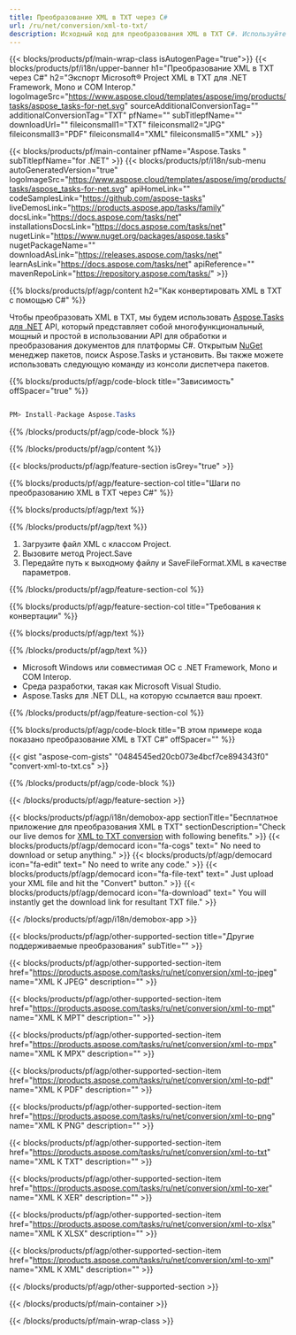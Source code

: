 ```yaml
---
title: Преобразование XML в TXT через C# 
url: /ru/net/conversion/xml-to-txt/ 
description: Исходный код для преобразования XML в TXT C#. Используйте пример кода API для пакетного преобразования файлов XML в TXT в VB.NET Asp.NET или любом приложении на основе .NET.
---
```


{{< blocks/products/pf/main-wrap-class isAutogenPage="true">}}
{{< blocks/products/pf/i18n/upper-banner h1="Преобразование XML в TXT через C#" h2="Экспорт Microsoft® Project XML в TXT для .NET Framework, Mono и COM Interop." logoImageSrc="https://www.aspose.cloud/templates/aspose/img/products/tasks/aspose_tasks-for-net.svg" sourceAdditionalConversionTag="" additionalConversionTag="TXT" pfName="" subTitlepfName="" downloadUrl="" fileiconsmall1="TXT" fileiconsmall2="JPG" fileiconsmall3="PDF" fileiconsmall4="XML" fileiconsmall5="XML" >}}

{{< blocks/products/pf/main-container pfName="Aspose.Tasks " subTitlepfName="for .NET" >}}
{{< blocks/products/pf/i18n/sub-menu autoGeneratedVersion="true" logoImageSrc="https://www.aspose.cloud/templates/aspose/img/products/tasks/aspose_tasks-for-net.svg" apiHomeLink="" codeSamplesLink="https://github.com/aspose-tasks" liveDemosLink="https://products.aspose.app/tasks/family" docsLink="https://docs.aspose.com/tasks/net" installationsDocsLink="https://docs.aspose.com/tasks/net" nugetLink="https://www.nuget.org/packages/aspose.tasks" nugetPackageName="" downloadAsLink="https://releases.aspose.com/tasks/net" learnAsLink="https://docs.aspose.com/tasks/net" apiReference="" mavenRepoLink="https://repository.aspose.com/tasks/" >}}

{{% blocks/products/pf/agp/content h2="Как конвертировать XML в TXT с помощью C#" %}}

Чтобы преобразовать XML в TXT, мы будем использовать
 [Aspose.Tasks для .NET](https://products.aspose.com/tasks/net)
 API, который представляет собой многофункциональный, мощный и простой в использовании API для обработки и преобразования документов для платформы C#. Открытым
 [NuGet](https://www.nuget.org/packages/aspose.tasks)
 менеджер пакетов, поиск
 Aspose.Tasks
 и установить. Вы также можете использовать следующую команду из консоли диспетчера пакетов.

{{% blocks/products/pf/agp/code-block title="Зависимость" offSpacer="true" %}}

```cs

PM> Install-Package Aspose.Tasks

```

{{% /blocks/products/pf/agp/code-block %}}

{{% /blocks/products/pf/agp/content %}}

{{< blocks/products/pf/agp/feature-section isGrey="true" >}}

{{% blocks/products/pf/agp/feature-section-col title="Шаги по преобразованию XML в TXT через C#" %}}

{{% blocks/products/pf/agp/text %}}

{{% /blocks/products/pf/agp/text %}}

1. Загрузите файл XML с классом Project.
1. Вызовите метод Project.Save
1. Передайте путь к выходному файлу и SaveFileFormat.XML в качестве параметров.

{{% /blocks/products/pf/agp/feature-section-col %}}

{{% blocks/products/pf/agp/feature-section-col title="Требования к конвертации" %}}

{{% blocks/products/pf/agp/text %}}

{{% /blocks/products/pf/agp/text %}}

- Microsoft Windows или совместимая ОС с .NET Framework, Mono и COM Interop.
- Среда разработки, такая как Microsoft Visual Studio.
- Aspose.Tasks для .NET DLL, на которую ссылается ваш проект.

{{% /blocks/products/pf/agp/feature-section-col %}}

{{% blocks/products/pf/agp/code-block title="В этом примере кода показано преобразование XML в TXT C#" offSpacer="" %}}

{{< gist "aspose-com-gists" "0484545ed20cb073e4bcf7ce894343f0" "convert-xml-to-txt.cs" >}}

{{% /blocks/products/pf/agp/code-block %}}

{{< /blocks/products/pf/agp/feature-section >}}

<!-- aboutfile Starts -->

{{< blocks/products/pf/agp/i18n/demobox-app sectionTitle="Бесплатное приложение для преобразования XML в TXT" sectionDescription="Check our live demos for [XML to TXT conversion](https://products.aspose.app/tasks/conversion/xml-to-txt) with following benefits." >}}
        {{< blocks/products/pf/agp/democard icon="fa-cogs" text=" No need to download or setup anything." >}}
        {{< blocks/products/pf/agp/democard icon="fa-edit" text=" No need to write any code." >}}
        {{< blocks/products/pf/agp/democard icon="fa-file-text" text=" Just upload your XML file and hit the \"Convert\" button." >}}
        {{< blocks/products/pf/agp/democard icon="fa-download" text=" You will instantly get the download link for resultant TXT file." >}}

{{< /blocks/products/pf/agp/i18n/demobox-app >}}

<!-- aboutfile Ends -->

{{< blocks/products/pf/agp/other-supported-section title="Другие поддерживаемые преобразования" subTitle="" >}}

{{< blocks/products/pf/agp/other-supported-section-item href="https://products.aspose.com/tasks/ru/net/conversion/xml-to-jpeg" name="XML К JPEG" description="" >}}

{{< blocks/products/pf/agp/other-supported-section-item href="https://products.aspose.com/tasks/ru/net/conversion/xml-to-mpt" name="XML К MPT" description="" >}}

{{< blocks/products/pf/agp/other-supported-section-item href="https://products.aspose.com/tasks/ru/net/conversion/xml-to-mpx" name="XML К MPX" description="" >}}

{{< blocks/products/pf/agp/other-supported-section-item href="https://products.aspose.com/tasks/ru/net/conversion/xml-to-pdf" name="XML К PDF" description="" >}}

{{< blocks/products/pf/agp/other-supported-section-item href="https://products.aspose.com/tasks/ru/net/conversion/xml-to-png" name="XML К PNG" description="" >}}

{{< blocks/products/pf/agp/other-supported-section-item href="https://products.aspose.com/tasks/ru/net/conversion/xml-to-txt" name="XML К TXT" description="" >}}

{{< blocks/products/pf/agp/other-supported-section-item href="https://products.aspose.com/tasks/ru/net/conversion/xml-to-xer" name="XML К XER" description="" >}}

{{< blocks/products/pf/agp/other-supported-section-item href="https://products.aspose.com/tasks/ru/net/conversion/xml-to-xlsx" name="XML К XLSX" description="" >}}

{{< blocks/products/pf/agp/other-supported-section-item href="https://products.aspose.com/tasks/ru/net/conversion/xml-to-xml" name="XML К XML" description="" >}}



{{< /blocks/products/pf/agp/other-supported-section >}}

{{< /blocks/products/pf/main-container >}}
    
{{< /blocks/products/pf/main-wrap-class >}}